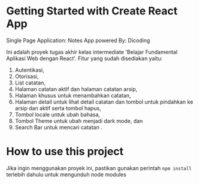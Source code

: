 # Getting Started with Create React App

Single Page Application: Notes App
powered By: Dicoding

Ini adalah proyek tugas akhir kelas intermediate 'Belajar Fundamental Aplikasi Web dengan React'.
Fitur yang sudah disediakan yaitu:

1. Autentikasi,
2. Otorisasi,
3. List catatan,
4. Halaman catatan aktif dan halaman catatan arsip,
5. Halaman khusus untuk menambahkan catatan,
6. Halaman detail untuk lihat detail catatan dan tombol untuk pindahkan ke arsip dan aktif serta tombol hapus,
7. Tombol locale untuk ubah bahasa,
8. Tombol Theme untuk ubah menjadi dark mode, dan
9. Search Bar untuk mencari catatan .

# How to use this project

Jika ingin menggunakan proyek ini, pastikan gunakan perintah `npm install` terlebih dahulu untuk mengunduh node modules
